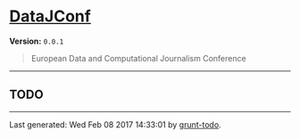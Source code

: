 # [DataJConf]( https://github.com/martinjc/datajconf.git.git#readme )

**Version:** `0.0.1`

> European Data and Computational Journalism Conference

* * *

## TODO


* * *

Last generated: Wed Feb 08 2017 14:33:01 by [grunt-todo](https://github.com/leny/grunt-todo).
